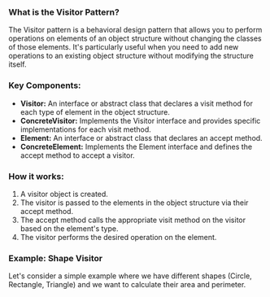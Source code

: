 ### What is the Visitor Pattern?

The Visitor pattern is a behavioral design pattern that allows you to perform operations on elements of an object
structure without changing the classes of those elements. It's particularly useful when you need to add new operations
to an existing object structure without modifying the structure itself.

### Key Components:

- **Visitor:** An interface or abstract class that declares a visit method for each type of element in the object
  structure.
- **ConcreteVisitor:** Implements the Visitor interface and provides specific implementations for each visit method.
- **Element:** An interface or abstract class that declares an accept method.
- **ConcreteElement:** Implements the Element interface and defines the accept method to accept a visitor.

### How it works:

1. A visitor object is created.
2. The visitor is passed to the elements in the object structure via their accept method.
3. The accept method calls the appropriate visit method on the visitor based on the element's type.
4. The visitor performs the desired operation on the element.

### Example: Shape Visitor

Let's consider a simple example where we have different shapes (Circle, Rectangle, Triangle) and we want to calculate
their area and perimeter.